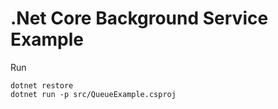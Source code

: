 # .Net Core Background Service Example

Run

```
dotnet restore
dotnet run -p src/QueueExample.csproj
```
